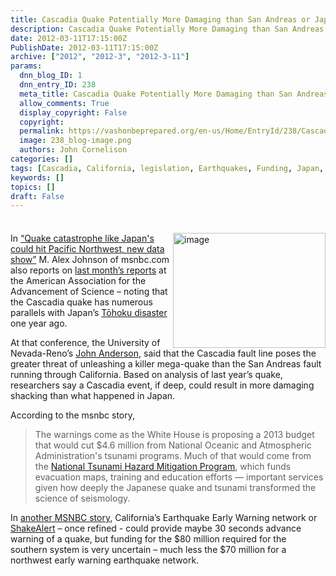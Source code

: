 ```yaml
---
title: Cascadia Quake Potentially More Damaging than San Andreas or Japan’s Tōhoku
description: Cascadia Quake Potentially More Damaging than San Andreas or Japan’s Tōhoku
date: 2012-03-11T17:15:00Z
PublishDate: 2012-03-11T17:15:00Z
archive: ["2012", "2012-3", "2012-3-11"]
params:
  dnn_blog_ID: 1
  dnn_entry_ID: 238
  meta_title: Cascadia Quake Potentially More Damaging than San Andreas or Japan’s Tōhoku
  allow_comments: True
  display_copyright: False
  copyright:
  permalink: https://vashonbeprepared.org/en-us/Home/EntryId/238/Cascadia-Quake-Potentially-More-Damaging-than-San-Andreas-or-Japan-rsquo-s-T-hoku
  image: 238_blog-image.png
  authors: John Cornelison
categories: []
tags: [Cascadia, California, legislation, Earthquakes, Funding, Japan, Study]
keywords: []
topics: []
draft: False
---
```


<div class="wlWriterHeaderFooter" style="padding-bottom: 4px; margin: 0px; padding-left: 0px; padding-right: 0px; float: none; padding-top: 4px;"> </div>
<p><a href="http://cosmiclog.msnbc.msn.com/_news/2012/03/07/10602802-quake-experts-upgrade-their-alerts"><img width="244" height="184" title="image" align="right" style="background-image: none;   padding-left: 0px; padding-right: 0px; display: inline; float: right;   padding-top: 0px;border: 0px;" alt="image" src="./images/238/49bb5e873905_88EB-image_3.png" /></a>In <a href="http://usnews.msnbc.msn.com/_news/2012/03/08/10603138-quake-catastrophe-like-japans-could-hit-pacific-northwest-new-data-show">&ldquo;Quake catastrophe like Japan's could hit Pacific Northwest, new data show&rdquo;</a> M. Alex Johnson of msnbc.com also reports on <a href="/News/Blogs/VashonPreparedness/tabid/164/EntryId/225/Cascadia-Mega-Quake-Threat-Even-Larger-than-Previously-Thought.aspx">last month&rsquo;s reports</a> at the American Association for the Advancement of Science &ndash; noting that the Cascadia quake has numerous parallels with Japan&rsquo;s <a href="http://en.wikipedia.org/wiki/2011_T%C5%8Dhoku_earthquake_and_tsunami">Tōhoku disaster</a> one year ago.</p>
<p>At that conference, the University of Nevada-Reno&rsquo;s <a href="http://aaas.confex.com/aaas/2012/webprogram/Paper7162.html">John Anderson</a>, said that the Cascadia fault line poses the greater threat of unleashing a killer mega-quake than the San Andreas fault running through California. Based on analysis of last year&rsquo;s quake, researchers say a Cascadia event, if deep, could result in more damaging shacking than what happened in Japan.</p>
<p>According to the msnbc story,</p>
<blockquote>
<p>The warnings come as the White House is proposing a 2013 budget that would cut $4.6 million from National Oceanic and Atmospheric Administration's tsunami programs. Much of that would come from the <a href="http://nthmp.tsunami.gov/">National Tsunami Hazard Mitigation Program</a>, which funds evacuation maps, training and education efforts &mdash; important services given how deeply the Japanese quake and tsunami transformed the science of seismology.</p>
</blockquote>
<p>In <a href="http://cosmiclog.msnbc.msn.com/_news/2012/03/07/10602802-quake-experts-upgrade-their-alerts">another MSNBC story</a>, California&rsquo;s Earthquake Early Warning network or <a href="http://seismo.berkeley.edu/annual_report/ar09_10/node22.html">ShakeAlert</a> &ndash; once refined - could provide maybe 30 seconds advance warning of a quake, but funding for the $80 million required for the southern system is very uncertain &ndash; much less the $70 million for a northwest early warning earthquake network.</p>
